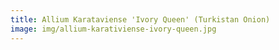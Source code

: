 ```yaml
---
title: Allium Karataviense 'Ivory Queen' (Turkistan Onion)
image: img/allium-karativiense-ivory-queen.jpg
---
```

